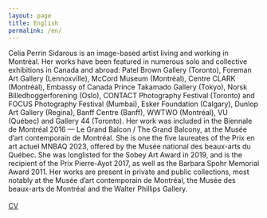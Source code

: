 ```yaml
---
layout: page
title: English
permalink: /en/
---
```


<div class="textContainer"><div id="textINFO" style="display: inline-block;">
          <div id="textINFOen" style="display: inline-block;">
            Celia Perrin Sidarous is an image-based artist living and working in Montréal. Her works have been featured in numerous solo and collective exhibitions in Canada and abroad: Patel Brown Gallery (Toronto), Foreman Art Gallery (Lennoxville), McCord Museum (Montréal), Centre CLARK (Montréal), Embassy of Canada Prince Takamado Gallery (Tokyo), Norsk Billedhoggerforening (Oslo), CONTACT Photography Festival (Toronto) and FOCUS Photography Festival (Mumbai), Esker Foundation (Calgary), Dunlop Art Gallery (Regina), Banff Centre (Banff), WWTWO (Montréal), VU (Québec) and Gallery 44 (Toronto). Her work was included in the Biennale de Montréal 2016 — Le Grand Balcon / The Grand Balcony, at the Musée d’art contemporain de Montréal. She is one the five laureates of the Prix en art actuel MNBAQ 2023, offered by the Musée national des beaux-arts du Québec. She was longlisted for the Sobey Art Award in 2019, and is the recipient of the Prix Pierre-Ayot 2017, as well as the Barbara Spohr Memorial Award 2011. Her works are present in private and public collections, most notably at the Musée d’art contemporain de Montréal, the Musée des beaux-arts de Montréal and the Walter Phillips Gallery.
            <br><br>
            <div class="links cv-link">
            <a href="{{ site.baseurl }}/assets/CV/CPS_CV_EN.pdf">CV</a>
            </div>
        </div>



</div>
      </div>
